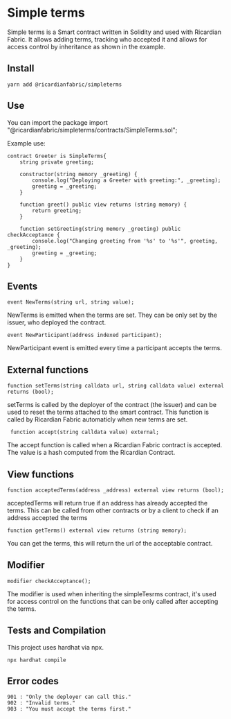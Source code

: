 # Simple terms

Simple terms is a Smart contract written in Solidity and used with Ricardian Fabric.
It allows adding terms, tracking who accepted it and allows for access control by inheritance as shown in the example.


## Install

    yarn add @ricardianfabric/simpleterms


## Use

You can import the package
     import "@ricardianfabric/simpleterms/contracts/SimpleTerms.sol";

Example use:

    contract Greeter is SimpleTerms{
        string private greeting;
    
        constructor(string memory _greeting) {
            console.log("Deploying a Greeter with greeting:", _greeting);
            greeting = _greeting;
        }

        function greet() public view returns (string memory) {
            return greeting;
        }

        function setGreeting(string memory _greeting) public checkAcceptance {
            console.log("Changing greeting from '%s' to '%s'", greeting, _greeting);
            greeting = _greeting;
        }
    }
## Events

    event NewTerms(string url, string value);

NewTerms is emitted when the terms are set. They can be only set by the issuer, who deployed the contract.

    event NewParticipant(address indexed participant);

NewParticipant event is emitted every time a participant accepts the terms.

## External functions

    function setTerms(string calldata url, string calldata value) external returns (bool);

setTerms is called by the deployer of the contract (the issuer) and can be used to reset the terms attached to the smart contract.
This function is called by Ricardian Fabric automaticly when new terms are set.

     function accept(string calldata value) external;

The accept function is called when a Ricardian Fabric contract is accepted. The value is a hash computed from the Ricardian Contract.

## View functions

    function acceptedTerms(address _address) external view returns (bool);

acceptedTerms will return true if an address has already accepted the terms.
This can be called from other contracts or by a client to check if an address accepted the terms

    function getTerms() external view returns (string memory);

You can get the terms, this will return the url of the acceptable contract.

## Modifier

    modifier checkAcceptance();

The modifier is used when inheriting the simpleTesrms contract, it's used for access control on the functions that can be only called after accepting the terms.


## Tests and Compilation

This project uses hardhat via npx. 

    npx hardhat compile


## Error codes

    901 : "Only the deployer can call this." 
    902 : "Invalid terms."
    903 : "You must accept the terms first."